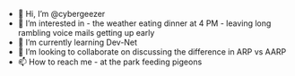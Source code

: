 - 👋 Hi, I’m @cybergeezer
- 👀 I’m interested in - the weather eating dinner at 4 PM - leaving long rambling voice mails getting up early
- 🌱 I’m currently learning Dev-Net
- 💞️ I’m looking to collaborate on discussing the difference in ARP vs AARP
- 📫 How to reach me - at the park feeding pigeons

<!---
cybergeezer/cybergeezer is a ✨ special ✨ repository because its `README.md` (this file) appears on your GitHub profile.
You can click the Preview link to take a look at your changes.
--->
